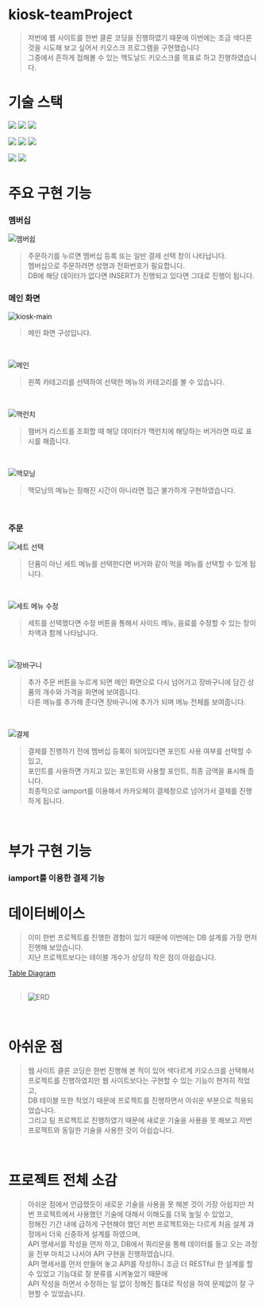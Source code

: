 # kiosk-teamProject
> 저번에 웹 사이트를 한번 클론 코딩을 진행하였기 때문에 이번에는 조금 색다른 것을 시도해 보고 싶어서 키오스크 프로그램을 구현했습니다  
> 그중에서 흔하게 접해볼 수 있는 맥도날드 키오스크를 목표로 하고 진행하였습니다.  

# **기술 스택**
<p>
  <img src="https://img.shields.io/badge/HTML5-E34F26?style=flat-square&logo=HTML5&logoColor=white"/>
  <img src="https://img.shields.io/badge/CSS3-1572B6?style=flat-square&logo=CSS3&logoColor=white"/>
  <img src="https://img.shields.io/badge/JavaScript-F7DF1E?style=flat-square&logo=JavaScript&logoColor=black"/>
</p>
<p>
  <img src="https://img.shields.io/badge/Java-FF9E0F?style=flat-square&logo=Java&logoColor=white"/>
  <img src="https://img.shields.io/badge/Spring Boot-6DB33F?style=flat-square&logo=Spring Boot&logoColor=white"/>
  <img src="https://img.shields.io/badge/Spring Security-6DB33F?style=flat-square&logo=Spring Security&logoColor=white"/>
</p>
<p>
  <img src="https://img.shields.io/badge/MariaDB-003545?style=flat-square&logo=MariaDB&logoColor=white"/>
  <img src="https://img.shields.io/badge/MyBatis-003545?style=flat-square&logo=MyBatis&logoColor=white"/>
</P>


# **주요 구현 기능**

### 멤버십 
![멤버쉽](https://user-images.githubusercontent.com/101931879/209305010-fefa9f44-7b6e-47cb-9a93-c5e73e04d685.jpg)
> 주문하기를 누르면 멤버십 등록 또는 일반 결제 선택 창이 나타납니다.  
> 멤버십으로 주문하려면 성명과 전화번호가 필요합니다.  
> DB에 해당 데이터가 없다면 INSERT가 진행되고 있다면 그대로 진행이 됩니다.  




### 메인 화면
![kiosk-main](https://user-images.githubusercontent.com/101931879/209305243-a9e82428-5908-4f47-89a6-05c8ef41bc83.png)
> 메인 화면 구성입니다.  
<br>

![메인](https://user-images.githubusercontent.com/101931879/209305005-6b771d16-af35-4364-bd34-931f821c8ef9.jpg)
> 왼쪽 카테고리를 선택하여 선택한 메뉴의 카테고리를 볼 수 있습니다.  
<br>

![맥런치](https://user-images.githubusercontent.com/101931879/209305247-83d11640-9440-4134-8351-87175e0d82cb.png)
> 햄버거 리스트를 조회할 때 해당 데이터가 맥런치에 해당하는 버거라면 따로 표시를 해줍니다.  
<br>

![맥모닝](https://user-images.githubusercontent.com/101931879/209305004-c0e1fc93-da2f-400f-a33f-69de24bb77eb.jpg)
> 맥모닝의 메뉴는 정해진 시간이 아니라면 접근 불가하게 구현하였습니다.  
<br>


### 주문
![세트 선택](https://user-images.githubusercontent.com/101931879/209305013-c57caf09-d2c4-4ce5-a9fe-36105354f297.jpg)
> 단품이 아닌 세트 메뉴를 선택한다면 버거와 같이 먹을 메뉴를 선택할 수 있게 됩니다.  
<br>

![세트 메뉴 수정](https://user-images.githubusercontent.com/101931879/209305012-41bf0b6e-47ea-446c-a27b-2e3795b30005.jpg)
> 세트를 선택했다면 수정 버튼을 통해서 사이드 메뉴, 음료를 수정할 수 있는 창이 차액과 함께 나타납니다.  
<br>

![장바구니](https://user-images.githubusercontent.com/101931879/209305015-741775ab-6856-4390-ab51-3862404371ce.jpg)
> 추가 주문 버튼을 누르게 되면 메인 화면으로 다시 넘어가고 장바구니에 담긴 상품의 개수와 가격을 화면에 보여줍니다.  
> 다른 메뉴를 추가해 준다면 장바구니에 추가가 되며 메뉴 전체를 보여줍니다.  
<br>

![결제](https://user-images.githubusercontent.com/101931879/209304998-7220b56b-a6ee-486f-97ee-12a684eb07da.jpg)
> 결제를 진행하기 전에 멤버십 등록이 되어있다면 포인트 사용 여부를 선택할 수 있고,  
> 포인트를 사용하면 가지고 있는 포인트와 사용할 포인트, 최종 금액을 표시해 줍니다.  
> 최종적으로 iamport를 이용해서 카카오페이 결제창으로 넘어가서 결제를 진행하게 됩니다.  


<br>


# **부가 구현 기능**
### iamport를 이용한 결제 기능  


# 데이터베이스 
> 이미 한번 프로젝트를 진행한 경험이 있기 때문에 이번에는 DB 설계를 가장 먼저 진행해 보았습니다.  
> 지난 프로젝트보다는 테이블 개수가 상당히 작은 점이 아쉽습니다.  
> 

[Table Diagram](https://www.erdcloud.com/d/BJZx8b2stEzvRm8oj)  
<br>

> ![ERD](https://user-images.githubusercontent.com/101931879/209321620-ca5bfc12-2942-4dae-aa2f-6e562ee81795.png)
<br>  

# 아쉬운 점

> 웹 사이트 클론 코딩은 한번 진행해 본 적이 있어 색다르게 키오스크를 선택해서 프로젝트를 진행하였지만 웹 사이트보다는 구현할 수 있는 기능이 현저히 적었고,  
> DB 테이블 또한 적었기 때문에 프로젝트를 진행하면서 아쉬운 부분으로 적용되었습니다.  
> 그리고 팀 프로젝트로 진행하였기 때문에 새로운 기술을 사용을 못 해보고 저번 프로젝트와 동일한 기술을 사용한 것이 아쉽습니다.  
<br>  

# 프로젝트 전체 소감
  
> 아쉬운 점에서 언급했듯이 새로운 기술을 사용을 못 해본 것이 가장 아쉽지만 저번 프로젝트에서 사용했던 기술에 대해서 이해도를 더욱 높일 수 있었고,  
> 정해진 기간 내에 급하게 구현해야 했던 저번 프로젝트와는 다르게 처음 설계 과정에서 더욱 신중하게 설계를 하였으며,  
> API 명세서를 작성을 먼저 하고, DB에서 쿼리문을 통해 데이터를 들고 오는 과정을 전부 마치고 나서야 API 구현을 진행하였습니다.  
> API 명세서를 먼저 만들어 놓고 API를 작성하니 조금 더 RESTful 한 설계를 할 수 있었고 기능대로 잘 분류를 시켜놓았기 때문에  
> API 작성을 하면서 수정하는 일 없이 정해진 틀대로 작성을 하여 문제없이 잘 구현할 수 있었습니다.  
